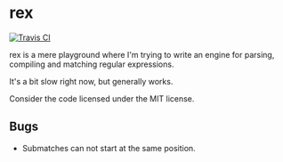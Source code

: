 # rex

[![Travis
CI](https://api.travis-ci.org/dermesser/rex.svg?branch=master)](https://travis-ci.org/dermesser/rex)

rex is a mere playground where I'm trying to write an engine for parsing,
compiling and matching regular expressions.

It's a bit slow right now, but generally works.

Consider the code licensed under the MIT license.

## Bugs

* Submatches can not start at the same position.

